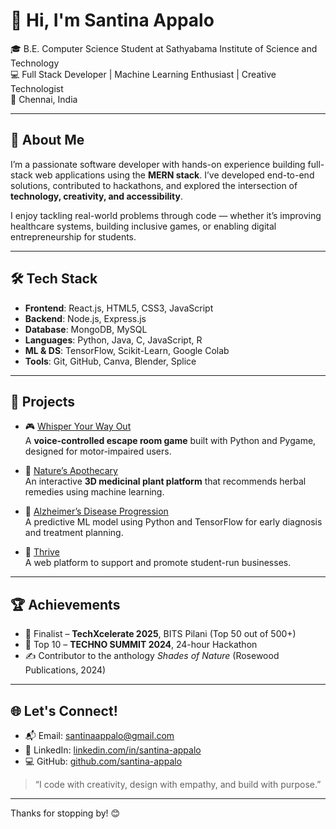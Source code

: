 # 👋 Hi, I'm Santina Appalo

🎓 B.E. Computer Science Student at Sathyabama Institute of Science and Technology  
💻 Full Stack Developer | Machine Learning Enthusiast | Creative Technologist  
📍 Chennai, India  

---

## 💼 About Me

I’m a passionate software developer with hands-on experience building full-stack web applications using the **MERN stack**. I’ve developed end-to-end solutions, contributed to hackathons, and explored the intersection of **technology, creativity, and accessibility**.

I enjoy tackling real-world problems through code — whether it’s improving healthcare systems, building inclusive games, or enabling digital entrepreneurship for students.

---

## 🛠️ Tech Stack

- **Frontend**: React.js, HTML5, CSS3, JavaScript  
- **Backend**: Node.js, Express.js  
- **Database**: MongoDB, MySQL  
- **Languages**: Python, Java, C, JavaScript, R  
- **ML & DS**: TensorFlow, Scikit-Learn, Google Colab  
- **Tools**: Git, GitHub, Canva, Blender, Splice

---

## 🚀 Projects

- 🎮 [Whisper Your Way Out](#)  
  A **voice-controlled escape room game** built with Python and Pygame, designed for motor-impaired users.

- 🌿 [Nature’s Apothecary](#)  
  An interactive **3D medicinal plant platform** that recommends herbal remedies using machine learning.

- 🧠 [Alzheimer’s Disease Progression](#)  
  A predictive ML model using Python and TensorFlow for early diagnosis and treatment planning.

- 💼 [Thrive](#)  
  A web platform to support and promote student-run businesses.

---

## 🏆 Achievements

- 🥇 Finalist – **TechXcelerate 2025**, BITS Pilani (Top 50 out of 500+)
- 🥈 Top 10 – **TECHNO SUMMIT 2024**, 24-hour Hackathon
- ✍️ Contributor to the anthology *Shades of Nature* (Rosewood Publications, 2024)

---

## 🌐 Let's Connect!

- 📬 Email: [santinaappalo@gmail.com](mailto:santinaappalo@gmail.com)  
- 🔗 LinkedIn: [linkedin.com/in/santina-appalo](https://www.linkedin.com/in/santina-appalo)  
- 💻 GitHub: [github.com/santina-appalo](https://github.com/santina-appalo)

> “I code with creativity, design with empathy, and build with purpose.”

---

Thanks for stopping by! 😊
